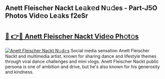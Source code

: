## Anett Fleischer Nackt Le𝚊k𝚎d N𝚞𝚍es - Part-J5O Photos Vid𝚎o Le𝚊ks f2eSr

# <h2><a href="http://fb11s0w.evod.top/?m=Anett+Fleischer+Nackt">🔗 👉🔴 Anett Fleischer Nackt Vid𝚎o Ph𝚘t𝚘s</a></h2>

[![Anett Fleischer Nackt N𝚞d𝚎s](https://i.imgur.com/8V9OHl7.gif)](http://fb11s0w.evod.top/?m=Anett+Fleischer+Nackt)
Social media sensation Anett Fleischer Nackt and multimedia artist, known for sharing dance and lifestyle themes through viral dance challenges and mini vlogs. Anett Fleischer Nackt public persona is one of ambition and drive, but he's also known for his generosity and kindness. 
